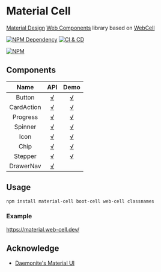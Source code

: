 # Material Cell

[Material Design][1] [Web Components][2] library based on [WebCell][3]

[![NPM Dependency](https://david-dm.org/EasyWebApp/material-cell.svg)][4]
[![CI & CD](https://github.com/EasyWebApp/material-cell/workflows/CI%20&%20CD/badge.svg)][5]

[![NPM](https://nodei.co/npm/material-cell.png?downloads=true&downloadRank=true&stars=true)][6]

## Components

|    Name    |                                   API                                   |                          Demo                           |
| :--------: | :---------------------------------------------------------------------: | :-----------------------------------------------------: |
|   Button   |   [√](https://web-cell.dev/material-cell/interfaces/buttonprops.html)   |  [√](https://material.web-cell.dev/#components/button)  |
| CardAction | [√](https://web-cell.dev/material-cell/interfaces/cardactionprops.html) |   [√](https://material.web-cell.dev/#components/card)   |
|  Progress  |  [√](https://web-cell.dev/material-cell/interfaces/progressprops.html)  | [√](https://material.web-cell.dev/#components/progress) |
|  Spinner   |  [√](https://web-cell.dev/material-cell/interfaces/spinnerprops.html)   | [√](https://material.web-cell.dev/#components/spinner)  |
|    Icon    |    [√](https://web-cell.dev/material-cell/interfaces/iconprops.html)    |   [√](https://material.web-cell.dev/#components/icon)   |
|    Chip    |    [√](https://web-cell.dev/material-cell/interfaces/chipprops.html)    |   [√](https://material.web-cell.dev/#components/chip)   |
|  Stepper   |  [√](https://web-cell.dev/material-cell/interfaces/stepperprops.html)   | [√](https://material.web-cell.dev/#components/stepper)  |
| DrawerNav  | [√](https://web-cell.dev/material-cell/interfaces/drawernavprops.html)  |                                                         |

## Usage

```Shell
npm install material-cell boot-cell web-cell classnames
```

### Example

https://material.web-cell.dev/

## Acknowledge

-   [Daemonite's Material UI](https://daemonite.github.io/material/)

[1]: https://material.io/
[2]: https://www.webcomponents.org/
[3]: https://web-cell.dev/
[4]: https://david-dm.org/EasyWebApp/material-cell
[5]: https://github.com/EasyWebApp/material-cell/actions
[6]: https://nodei.co/npm/material-cell/
